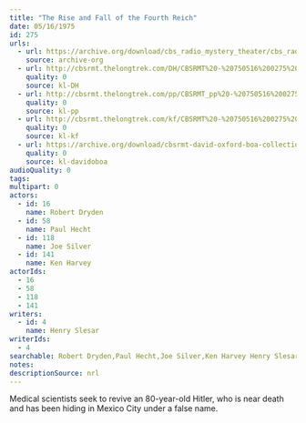 ```yaml
---
title: "The Rise and Fall of the Fourth Reich"
date: 05/16/1975
id: 275
urls: 
  - url: https://archive.org/download/cbs_radio_mystery_theater/cbs_radio_mystery_theater-0251-0300.zip/cbs_radio_mystery_theater-0251-0300%2Fcbsrmt_0275_rise_and_fall_of_the_fourth_reich.mp3
    source: archive-org
  - url: http://cbsrmt.thelongtrek.com/DH/CBSRMT%20-%20750516%200275%20The%20Rise%20and%20Fall%20of%20the%20Fourth%20Reich_dh.mp3
    quality: 0
    source: kl-DH
  - url: http://cbsrmt.thelongtrek.com/pp/CBSRMT_pp%20-%20750516%200275%20The%20Rise%20and%20Fall%20of%20the%20Fourth%20Reich.mp3
    quality: 0
    source: kl-pp
  - url: http://cbsrmt.thelongtrek.com/kf/CBSRMT%20-%20750516%200275%20The%20Rise%20And%20Fall%20Of%20The%20Fourth%20Reich_kf.mp3
    quality: 0
    source: kl-kf
  - url: https://archive.org/download/cbsrmt-david-oxford-boa-collection/CBSRMT-750516-0275-The-Rise-and-Fall-of-the-Fourth-Reich-(64-44)_kf-{BoA}.mp3
    quality: 0
    source: kl-davidoboa
audioQuality: 0
tags: 
multipart: 0
actors:  
  - id: 16
    name: Robert Dryden  
  - id: 58
    name: Paul Hecht  
  - id: 118
    name: Joe Silver  
  - id: 141
    name: Ken Harvey
actorIds:  
  - 16  
  - 58  
  - 118  
  - 141
writers:  
  - id: 4
    name: Henry Slesar
writerIds:  
  - 4
searchable: Robert Dryden,Paul Hecht,Joe Silver,Ken Harvey Henry Slesar
notes: 
descriptionSource: nrl
---
```

Medical scientists seek to revive an 80-year-old Hitler, who is near death and has been hiding in Mexico City under a false name.